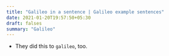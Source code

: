 ```yaml
---
title: "Galileo in a sentence | Galileo example sentences"
date: 2021-01-20T19:57:50+05:30
draft: falses
summary: "Galileo"
---
```

- They did this to `galileo`, too.
                 
